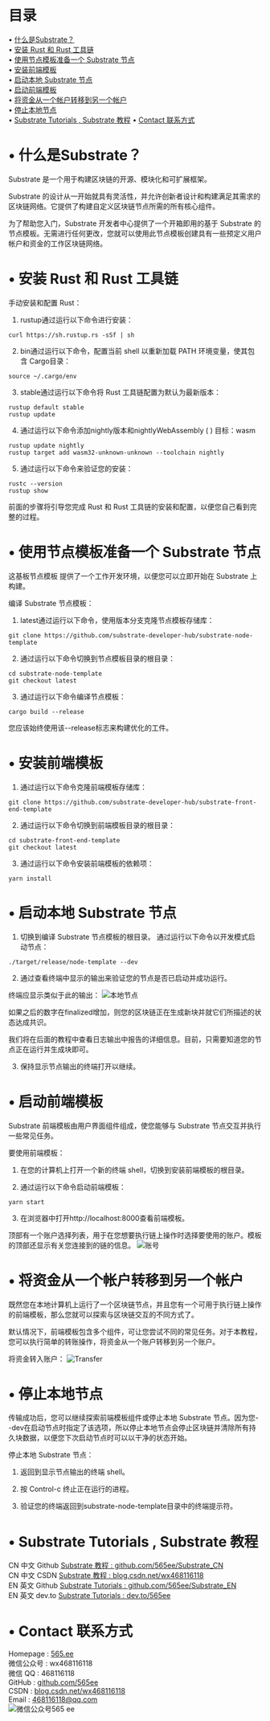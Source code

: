 # 目录  
• [什么是Substrate？](#index1)  
• [安装 Rust 和 Rust 工具链](#index2)  
• [使用节点模板准备一个 Substrate 节点](#index3)  
• [安装前端模板](#index4)  
• [启动本地 Substrate 节点](#index5)  
• [启动前端模板](#index6)  
• [将资金从一个帐户转移到另一个帐户](#index7)  
• [停止本地节点](#index8)  
• [Substrate Tutorials , Substrate 教程](#index98) 
• [Contact 联系方式](#index99)  

# <span id='index1'>• 什么是Substrate？</span>  
Substrate 是一个用于构建区块链的开源、模块化和可扩展框架。

Substrate 的设计从一开始就具有灵活性，并允许创新者设计和构建满足其需求的区块链网络。它提供了构建自定义区块链节点所需的所有核心组件。

为了帮助您入门，Substrate 开发者中心提供了一个开箱即用的基于 Substrate 的节点模板。无需进行任何更改，您就可以使用此节点模板创建具有一些预定义用户帐户和资金的工作区块链网络。

# <span id='index2'>• 安装 Rust 和 Rust 工具链</span>  
手动安装和配置 Rust：

1. rustup通过运行以下命令进行安装：
```
curl https://sh.rustup.rs -sSf | sh
```

2. bin通过运行以下命令，配置当前 shell 以重新加载 PATH 环境变量，使其包含 Cargo目录：
```
source ~/.cargo/env
```

3. stable通过运行以下命令将 Rust 工具链配置为默认为最新版本：
```
rustup default stable
rustup update
```

4. 通过运行以下命令添加nightly版本和nightlyWebAssembly ( ) 目标：wasm
```
rustup update nightly
rustup target add wasm32-unknown-unknown --toolchain nightly
```

5. 通过运行以下命令来验证您的安装：
```
rustc --version
rustup show
```

前面的步骤将引导您完成 Rust 和 Rust 工具链的安装和配置，以便您自己看到完整的过程。

# <span id='index3'>• 使用节点模板准备一个 Substrate 节点</span>  
这基板节点模板 提供了一个工作开发环境，以便您可以立即开始在 Substrate 上构建。

编译 Substrate 节点模板：

1. latest通过运行以下命令，使用版本分支克隆节点模板存储库：
```
git clone https://github.com/substrate-developer-hub/substrate-node-template
```

2. 通过运行以下命令切换到节点模板目录的根目录：
```
cd substrate-node-template
git checkout latest
```

3. 通过运行以下命令编译节点模板：
```
cargo build --release
```
您应该始终使用该--release标志来构建优化的工件。

# <span id='index4'>• 安装前端模板</span>  
1. 通过运行以下命令克隆前端模板存储库：
```
git clone https://github.com/substrate-developer-hub/substrate-front-end-template
```

2. 通过运行以下命令切换到前端模板目录的根目录：
```
cd substrate-front-end-template
git checkout latest
```

3. 通过运行以下命令安装前端模板的依赖项：
```
yarn install
```

# <span id='index5'>• 启动本地 Substrate 节点</span>  
1. 切换到编译 Substrate 节点模板的根目录。
通过运行以下命令以开发模式启动节点：
```
./target/release/node-template --dev
```

2. 通过查看终端中显示的输出来验证您的节点是否已启动并成功运行。

终端应显示类似于此的输出：
![本地节点](https://user-images.githubusercontent.com/28084126/170838892-b26eb0b1-8cdf-438c-9c1a-66d6bdc97cb6.png)

如果之后的数字在finalized增加，则您的区块链正在生成新块并就它们所描述的状态达成共识。

我们将在后面的教程中查看日志输出中报告的详细信息。目前，只需要知道您的节点正在运行并生成块即可。

3. 保持显示节点输出的终端打开以继续。

# <span id='index6'>• 启动前端模板</span>  
Substrate 前端模板由用户界面组件组成，使您能够与 Substrate 节点交互并执行一些常见任务。

要使用前端模板：

1. 在您的计算机上打开一个新的终端 shell，切换到安装前端模板的根目录。

2. 通过运行以下命令启动前端模板：
```
yarn start
```

3. 在浏览器中打开http://localhost:8000查看前端模板。

顶部有一个账户选择列表，用于在您想要执行链上操作时选择要使用的账户。模板的顶部还显示有关您连接到的链的信息。
![账号](https://user-images.githubusercontent.com/28084126/170839024-526f1200-9cc3-4cb1-9b92-1a01c5db60f1.png)

# <span id='index7'>• 将资金从一个帐户转移到另一个帐户</span>  
既然您在本地计算机上运行了一个区块链节点，并且您有一个可用于执行链上操作的前端模板，那么您就可以探索与区块链交互的不同方式了。

默认情况下，前端模板包含多个组件，可让您尝试不同的常见任务。对于本教程，您可以执行简单的转账操作，将资金从一个账户转移到另一个账户。

将资金转入账户：
![Transfer](https://user-images.githubusercontent.com/28084126/170839086-7fe4bd51-5169-41bb-a1a4-14b8a4c2cf83.png)

# <span id='index8'>• 停止本地节点</span> 
传输成功后，您可以继续探索前端模板组件或停止本地 Substrate 节点。因为您--dev在启动节点时指定了该选项，所以停止本地节点会停止区块链并清除所有持久块数据，以便您下次启动节点时可以以干净的状态开始。

停止本地 Substrate 节点：

1. 返回到显示节点输出的终端 shell。

2. 按 Control-c 终止正在运行的进程。

3. 验证您的终端返回到substrate-node-template目录中的终端提示符。

# <span id='index98'>• Substrate Tutorials , Substrate 教程</span>  
CN 中文 Github  [Substrate 教程 : github.com/565ee/Substrate_CN](https://github.com/565ee/Substrate_CN)  
CN 中文 CSDN    [Substrate 教程 : blog.csdn.net/wx468116118](https://blog.csdn.net/wx468116118/category_11846056.html)  
EN 英文 Github  [Substrate Tutorials : github.com/565ee/Substrate_EN](https://github.com/565ee/Substrate_EN)  
EN 英文 dev.to  [Substrate Tutorials : dev.to/565ee](https://dev.to/565ee/substrate-tutorials-5n4) 

# <span id='index99'>• Contact 联系方式</span>  
Homepage : [565.ee](https://565.ee)  
微信公众号 : wx468116118  
微信 QQ   : 468116118  
GitHub   : [github.com/565ee](https://github.com/565ee)   
CSDN     : [blog.csdn.net/wx468116118](https://blog.csdn.net/wx468116118)  
Email    : 468116118@qq.com  
![微信公众号565 ee](https://user-images.githubusercontent.com/28084126/171232270-c26800f2-fc8b-403c-964b-5b6cda86d21d.png)
